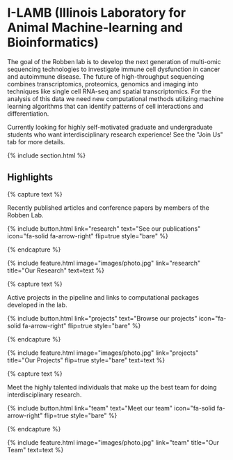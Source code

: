 ---
---

# I-LAMB (Illinois Laboratory for Animal Machine-learning and Bioinformatics)

The goal of the Robben lab is to develop the next generation of multi-omic sequencing technologies to investigate immune cell dysfunction in cancer and autoimmune disease. The future of high-throughput sequencing combines transcriptomics, proteomics, genomics and imaging into techniques like single cell RNA-seq and spatial transcriptomics. For the analysis of this data we need new computational methods utilizing machine learning algorithms that can identify patterns of cell interactions and differentiation. 

Currently looking for highly self-motivated graduate and undergraduate students who want interdisciplinary research experience! See the "Join Us" tab for more details.

{% include section.html %}

## Highlights

{% capture text %}

Recently published articles and conference papers by members of the Robben Lab.

{%
  include button.html
  link="research"
  text="See our publications"
  icon="fa-solid fa-arrow-right"
  flip=true
  style="bare"
%}

{% endcapture %}

{%
  include feature.html
  image="images/photo.jpg"
  link="research"
  title="Our Research"
  text=text
%}

{% capture text %}

Active projects in the pipeline and links to computational packages developed in the lab.

{%
  include button.html
  link="projects"
  text="Browse our projects"
  icon="fa-solid fa-arrow-right"
  flip=true
  style="bare"
%}

{% endcapture %}

{%
  include feature.html
  image="images/photo.jpg"
  link="projects"
  title="Our Projects"
  flip=true
  style="bare"
  text=text
%}

{% capture text %}

Meet the highly talented individuals that make up the best team for doing interdisciplinary research.

{%
  include button.html
  link="team"
  text="Meet our team"
  icon="fa-solid fa-arrow-right"
  flip=true
  style="bare"
%}

{% endcapture %}

{%
  include feature.html
  image="images/photo.jpg"
  link="team"
  title="Our Team"
  text=text
%}
